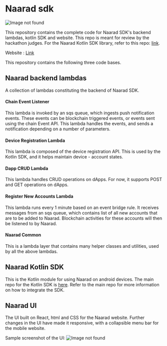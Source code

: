 # Naarad sdk

![Image not found](https://i.imgur.com/imGjPV3.png)

This repository contains the complete code for Naarad SDK's backend lambdas, kotlin SDK and website. This repo is meant for review by the hackathon judges. For the Naarad Kotlin SDK library, refer to this repo: [link](https://github.com/Wert1996/Naarad-kotlin-sdk).

Website : [Link](https://d3bhwtjk5vuhv4.cloudfront.net/)


This repository contains the following three code bases.

## Naarad backend lambdas

A collection of lambdas constituting the backend of Naarad SDK.

#### Chain Event Listener

This lambda is invoked by an sqs queue, which ingests push notification events. These events can be blockchain triggered events, or events sent using the chain Event API.
This lambda handles the events, and sends a notification depending on a number of parameters.

#### Device Registration Lambda

This lambda is composed of the device registration API. This is used by the Kotlin SDK, and it helps maintain device - account states.

#### Dapp CRUD Lambda

This lambda handles CRUD operations on dApps. For now, it supports POST and GET operations on dApps.

#### Register New Accounts Lambda

This lambda runs every 1 minute based on an event bridge rule. It receives messages from an sqs queue, which contains list of all new accounts that are to be added to Naarad. Blockchain activities for these accounts will then be listened to by Naarad.

#### Naarad Common

This is a lambda layer that contains many helper classes and utilities, used by all the above lambdas.

## Naarad Kotlin SDK

This is the Kotlin module for using Naarad on android devices. The main repo for the Kotlin SDK is [here](https://github.com/Wert1996/Naarad-kotlin-sdk). Refer to the main repo for more information on how to integrate the SDK.

## Naarad UI

The UI built on React, html and CSS for the Naarad website.
Further changes in the UI have made it responsive, with a collapsible menu bar for the mobile website. 

Sample screenshot of the UI:
![Image not found](https://i.imgur.com/sGe9ict.png)
